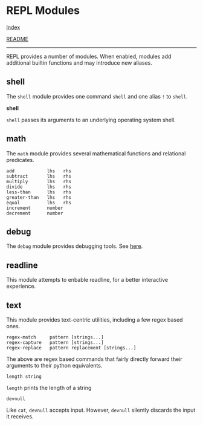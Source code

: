 # REPL Modules

[Index](index.md)

[README](../readme.md)

-------------------------

REPL provides a number of modules. When enabled, modules add additional
builtin functions and may introduce new aliases.

## shell

The `shell` module provides one command `shell` and one alias `!` to `shell`.

**shell**

`shell` passes its arguments to an underlying operating system shell.

## math

The `math` module provides several mathematical functions and relational
predicates.

    add            lhs   rhs
    subtract       lhs   rhs
    multiply       lhs   rhs
    divide         lhs   rhs
    less-than      lhs   rhs
    greater-than   lhs   rhs
    equal          lhs   rhs
    increment      number
    decrement      number

## debug

The `debug` module provides debugging tools. See [here](index.md#Debugging).

## readline

This module attempts to enbable readline, for a better interactive experience.

## text

This module provides text-centric utilities, including a few regex based ones.

    regex-match     pattern [strings...]
    regex-capture   pattern [strings...]
    regex-replace   pattern replacement [strings...]

The above are regex based commands that fairly directly forward their arguments
to their python equivalents.

    length string

`length` prints the length of a string

    devnull

Like `cat`, `devnull` accepts input. However, `devnull` silently discards the
input it receives.

